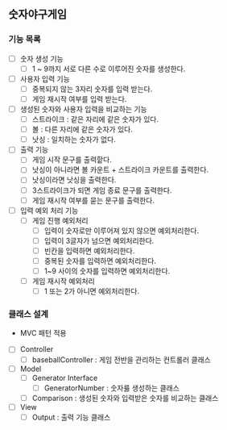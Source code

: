 ## 숫자야구게임

### 기능 목록
- [ ] 숫자 생성 기능
  - [ ] 1 ~ 9까지 서로 다른 수로 이루어진 숫자를 생성한다.
- [ ] 사용자 입력 기능
  - [ ] 중복되지 않는 3자리 숫자를 입력 받는다.
  - [ ] 게임 재시작 여부를 입력 받는다.
- [ ] 생성된 숫자와 사용자 입력을 비교하는 기능
  - [ ] 스트라이크 : 같은 자리에 같은 숫자가 있다.
  - [ ] 볼 : 다른 자리에 같은 숫자가 있다.
  - [ ] 낫싱 : 일치하는 숫자가 없다.
- [ ] 출력 기능
  - [ ] 게임 시작 문구를 출력핱다.
  - [ ] 낫싱이 아니라면 볼 카운트 + 스트라이크 카운트를 출력한다.
  - [ ] 낫싱이라면 낫싱을 출력한다.
  - [ ] 3스트라이크가 되면 게임 종료 문구를 출력한다.
  - [ ] 게임 재시작 여부를 묻는 문구를 출력한다.
- [ ] 입력 예외 처리 기능
  - [ ] 게임 진행 예외처리
    - [ ] 입력이 숫자로만 이루어져 있지 않으면 예외처리한다.
    - [ ] 입력이 3글자가 넘으면 예외처리한다.
    - [ ] 빈칸을 입력하면 예외처리한다.
    - [ ] 중복된 숫자를 입력하면 예외처리한다.
    - [ ] 1~9 사이의 숫자를 입력하면 예외처리한다.
  - [ ] 게임 재시작 예외처리
    - [ ] 1 또는 2가 아니면 예외처리한다.
  
### 클래스 설계
- MVC 패턴 적용
- [ ] Controller
  - [ ] baseballController : 게임 전반을 관리하는 컨트롤러 클래스
- [ ] Model
  - [ ] Generator Interface
    - [ ] GeneratorNumber : 숫자릃 생성하는 클래스
  - [ ] Comparison : 생성된 숫자와 입력받은 숫자를 비교하는 클래스
- [ ] View
  - [ ] Output : 출력 기능 클래스